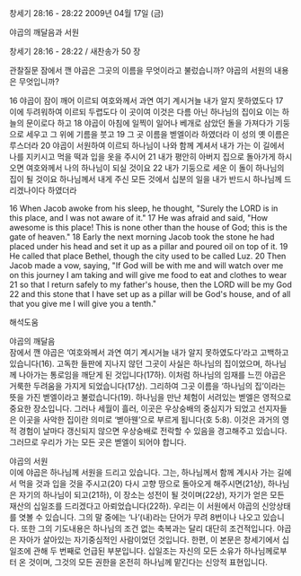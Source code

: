 창세기 28:16 - 28:22 
2009년 04월 17일 (금)

야곱의 깨달음과 서원



창세기 28:16 - 28:22 / 새찬송가 50 장


관찰질문
잠에서 깬 야곱은 그곳의 이름을 무엇이라고 불렀습니까?
야곱의 서원의 내용은 무엇입니까?

16 야곱이 잠이 깨어 이르되 여호와께서 과연 여기 계시거늘 내가 알지 못하였도다 17 이에 두려워하여 이르되 두렵도다 이 곳이여 이것은 다름 아닌 하나님의 집이요 이는 하늘의 문이로다 하고 18 야곱이 아침에 일찍이 일어나 베개로 삼았던 돌을 가져다가 기둥으로 세우고 그 위에 기름을 붓고 19 그 곳 이름을 벧엘이라 하였더라 이 성의 옛 이름은 루스더라 20 야곱이 서원하여 이르되 하나님이 나와 함께 계셔서 내가 가는 이 길에서 나를 지키시고 먹을 떡과 입을 옷을 주시어 21 내가 평안히 아버지 집으로 돌아가게 하시오면 여호와께서 나의 하나님이 되실 것이요 22 내가 기둥으로 세운 이 돌이 하나님의 집이 될 것이요 하나님께서 내게 주신 모든 것에서 십분의 일을 내가 반드시 하나님께 드리겠나이다 하였더라 

16 When Jacob awoke from his sleep, he thought, "Surely the LORD is in this place, and I was not aware of it." 17 He was afraid and said, "How awesome is this place! This is none other than the house of God; this is the gate of heaven." 18 Early the next morning Jacob took the stone he had placed under his head and set it up as a pillar and poured oil on top of it. 19 He called that place Bethel, though the city used to be called Luz. 20 Then Jacob made a vow, saying, "If God will be with me and will watch over me on this journey I am taking and will give me food to eat and clothes to wear 21 so that I return safely to my father's house, then the LORD will be my God 22 and this stone that I have set up as a pillar will be God's house, and of all that you give me I will give you a tenth."

해석도움





야곱의 깨달음  
잠에서 깬 야곱은 ‘여호와께서 과연 여기 계시거늘 내가 알지 못하였도다’라고 고백하고 있습니다(16). 고독한 들판에 지나지 않던 그곳이 사실은 하나님의 집이었으며, 하나님께 나아가는 통로임을 깨닫게 된 것입니다(17하). 이처럼 하나님의 임재를 느낀 야곱은 거룩한 두려움을 가지게 되었습니다(17상). 그리하여 그곳 이름을 ‘하나님의 집’이라는 뜻을 가진 벧엘이라고 불렀습니다(19). 하나님을 만난 체험이 서려있는 벧엘은 영적으로 중요한 장소입니다. 그러나 세월이 흘러, 이곳은 우상숭배의 중심지가 되었고 선지자들은 이곳을 사악한 집이란 의미로 ‘벧아웬’으로 부르게 됩니다(호 5:8). 이것은 과거의 영적 경험이 날마다 갱신되지 않으면 우상숭배로 전락할 수 있음을 경고해주고 있습니다. 그러므로 우리가 가는 모든 곳은 벧엘이 되어야 합니다.            

야곱의 서원  
이에 야곱은 하나님께 서원을 드리고 있습니다. 그는, 하나님께서 함께 계시사 가는 길에서 먹을 것과 입을 것을 주시고(20) 다시 고향 땅으로 돌아오게 해주시면(21상), 하나님은 자기의 하나님이 되고(21하), 이 장소는 성전이 될 것이며(22상), 자기가 얻은 모든 재산의 십일조를 드리겠다고 아뢰었습니다(22하). 우리는 이 서원에서 야곱의 신앙상태를 엿볼 수 있습니다. 그의 말 중에는 ‘나’(내)라는 단어가 무려 8번이나 나오고 있습니다. 또한 그의 기도내용은 하나님의 조건 없는 축복과는 달리 대단히 조건적입니다. 야곱은 자아가 살아있는 자기중심적인 사람이었던 것입니다. 한편, 이 본문은 창세기에서 십일조에 관해 두 번째로 언급된 부분입니다. 십일조는 자신의 모든 소유가 하나님께로부터 온 것이며, 그것의 모든 권한을 온전히 하나님께 맡긴다는 신앙적 표현입니다.